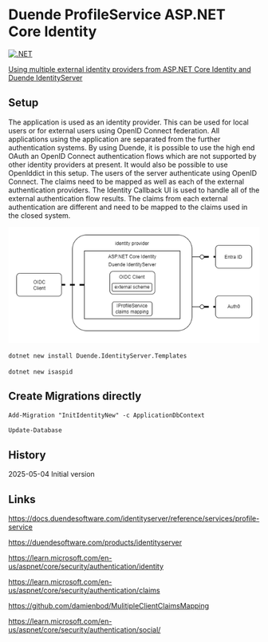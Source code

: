 # Duende ProfileService ASP.NET Core Identity

[![.NET](https://github.com/damienbod/DuendeProfileServiceAspNetCoreIdentity/actions/workflows/dotnet.yml/badge.svg)](https://github.com/damienbod/DuendeProfileServiceAspNetCoreIdentity/actions/workflows/dotnet.yml)

[Using multiple external identity providers from ASP.NET Core Identity and Duende IdentityServer](https://damienbod.com)

## Setup

The application is used as an identity provider. This can be used for local users or for external users using OpenID Connect federation. All applications using the application are separated from the further authentication systems. By using Duende, it is possible to use the high end OAuth an OpenID Connect authentication flows which are not supported by other identity providers at present. It would also be possible to use OpenIddict in this setup. The users of the server authenticate using OpenID Connect. The claims need to be mapped as well as each of the external authentication providers. The Identity Callback UI is used to handle all of the external authentication flow results. The claims from each external authentication are different and need to be mapped to the claims used in the closed system.

![ASP.NET Core Identity](https://github.com/damienbod/DuendeProfileServiceAspNetCoreIdentity/blob/main/images/overview.drawio.png)

```
dotnet new install Duende.IdentityServer.Templates

dotnet new isaspid  
```


## Create Migrations directly

```
Add-Migration "InitIdentityNew" -c ApplicationDbContext
```

```
Update-Database
```

## History

2025-05-04 Initial version

## Links

https://docs.duendesoftware.com/identityserver/reference/services/profile-service

https://duendesoftware.com/products/identityserver

https://learn.microsoft.com/en-us/aspnet/core/security/authentication/identity

https://learn.microsoft.com/en-us/aspnet/core/security/authentication/claims

https://github.com/damienbod/MulitipleClientClaimsMapping

https://learn.microsoft.com/en-us/aspnet/core/security/authentication/social/
